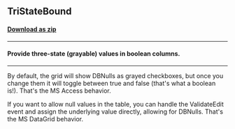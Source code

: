 ## TriStateBound
#### [Download as zip](https://minhaskamal.github.io/DownGit/#/home?url=https://github.com/GrapeCity/ComponentOne-WinForms-Samples/tree/master/NetFramework\FlexGrid\CS\TriStateBound)
____
#### Provide three-state (grayable) values in boolean columns.
____
By default, the grid will show DBNulls as grayed checkboxes, but once you change them it will toggle between true and false (that's what a boolean is!). That's the MS Access behavior. 

If you want to allow null values in the table, you can handle the ValidateEdit event and assign the underlying value directly, allowing for DBNulls. That's the MS DataGrid behavior. 